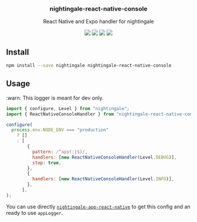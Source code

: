 <h3 align="center">
  nightingale-react-native-console
</h3>

<p align="center">
  React Native and Expo handler for nightingale
</p>

<p align="center">
  <a href="https://npmjs.org/package/nightingale-react-native-console"><img src="https://img.shields.io/npm/v/nightingale-react-native-console.svg?style=flat-square"></a>
  <a href="https://npmjs.org/package/nightingale-react-native-console"><img src="https://img.shields.io/npm/dw/nightingale-react-native-console.svg?style=flat-square"></a>
  <a href="https://npmjs.org/package/nightingale-react-native-console"><img src="https://img.shields.io/node/v/nightingale-react-native-console.svg?style=flat-square"></a>
  <a href="https://npmjs.org/package/nightingale-react-native-console"><img src="https://img.shields.io/npm/types/nightingale-react-native-console.svg?style=flat-square"></a>
</p>

## Install

```sh
npm install --save nightingale nightingale-react-native-console
```

## Usage

:warn: This logger is meant for dev only.

```js
import { configure, Level } from "nightingale";
import { ReactNativeConsoleHandler } from "nightingale-react-native-console";

configure(
  process.env.NODE_ENV === "production"
    ? []
    : [
        {
          pattern: /^app(:|$)/,
          handlers: [new ReactNativeConsoleHandler(Level.DEBUG)],
          stop: true,
        },
        {
          handlers: [new ReactNativeConsoleHandler(Level.INFO)],
        },
      ],
);
```

You can use directly [`nightingale-app-react-native`](https://npmjs.org/package/nightingale-app-react-native) to get this config and an ready to use `appLogger`.
